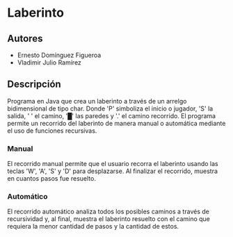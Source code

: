 # Laberinto

## Autores
- Ernesto Domínguez Figueroa
- Vladimir Julio Ramírez

## Descripción
Programa en Java que crea un laberinto a través de un arrelgo bidimensional de tipo char.
Donde 'P' simboliza el inicio o jugador, 'S' la salida, ' ' el camino, '█' las paredes y '.' el camino recorrido.
El programa permite un recorrido del laberinto de manera manual o automática mediante el uso de funciones recursivas.

### Manual
El recorrido manual permite que el usuario recorra el laberinto usando las teclas 'W', 'A', 'S' y 'D'  para desplazarse.
Al finalizar el recorrido, muestra en cuantos pasos fue resuelto.

### Automático
El recorrido automático analiza todos los posibles caminos a través de recursividad y, al final, muestra el laberinto resuelto 
con el camino que requiera la menor cantidad de pasos y la cantidad de estos.
